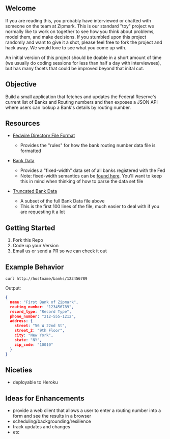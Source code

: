 ## Welcome

If you are reading this, you probably have interviewed or chatted with someone on the team at Zipmark.  This is our standard "toy" project we normally like to work on together to see how you think about problems, model them, and make decisions.  If you stumbled upon this project randomly and want to give it a shot, please feel free to fork the project and hack away.  We would love to see what you come up with.

An initial version of this project should be doable in a short amount of time (we usually do coding sessions for less than half a day with interviewees), but has many facets that could be improved beyond that inital cut.

## Objective

Build a small application that fetches and updates the Federal Reserve's current list of Banks and Routing numbers and then exposes a JSON API where users can lookup a Bank's details by routing number.

## Resources

* [Fedwire Directory File Format](https://www.frbservices.org/EPaymentsDirectory/achFormat.html)
  * Provides the "rules" for how the bank routing number data file is formatted

* [Bank Data](https://www.frbservices.org/EPaymentsDirectory/FedACHdir.txt)
  * Provides a "fixed-width" data set of all banks registered with the Fed
  * Note: fixed-width semantics can be [found here](http://www.softinterface.com/Convert-XLS/Features/Fixed-Width-Text-File-Definition.htm). You'll want to keep this in mind when thinking of how to parse the data set file

* [Truncated Bank Data](https://gist.github.com/jakehow/3d96b83c4a4a1e6313d4/raw/f2990b4cef86fe9454ba1a643ccee118ca0b5757/truncated_list)
  * A subset of the full Bank Data file above
  * This is the first 100 lines of the file, much easier to deal with if you are requesting it a lot


## Getting Started

1. Fork this Repo
2. Code up your Version
3. Email us or send a PR so we can check it out

## Example Behavior

`curl http://hostname/banks/123456789`

Output:

```json
{
  name: "First Bank of Zipmark",
  routing_number: "123456789",
  record_type: "Record Type",
  phone_number: "212-555-1212",
  address: {
    street: "56 W 22nd St",
    street_2: "9th Floor",
    city: "New York",
    state: "NY",
    zip_code: "10010"
  }
}
```

## Niceties

* deployable to Heroku

## Ideas for Enhancements

* provide a web client that allows a user to enter a routing number into a form and see the results in a browser
* scheduling/backgrounding/resilience
* track updates and changes
* etc
